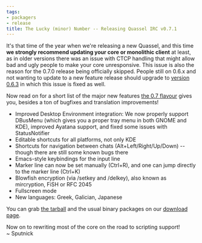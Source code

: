 ```yaml
---
tags:
- packagers
- release
title: The Lucky (minor) Number -- Releasing Quassel IRC v0.7.1
---
```

It's that time of the year when we're releasing a new Quassel, and this time <strong>we strongly recommend updating your core or monolithic client</strong> at least, as in older versions there was an issue with CTCP handling that might allow bad and ugly people to make your core unresponsive. This issue is also the reason for the 0.7.0 release being officially skipped. People still on 0.6.x and not wanting to update to a new feature release should upgrade to <a href="https://github.com/quassel/quassel/archive/0.6.3.tar.gz">version 0.6.3</a> in which this issue is fixed as well.

Now read on for a short list of the major new features <a href="https://github.com/quassel/quassel/archive/0.7.1.tar.gz">the 0.7 flavour</a> gives you, besides a ton of bugfixes and translation improvements!
<!--break-->

<ul>
<li>Improved Desktop Environment integration: We now properly support DBusMenu (which gives you a proper tray menu in both GNOME and KDE), improved Ayatana support, and fixed some issues with StatusNotifier</li>
<li>Editable shortcuts for all platforms, not only KDE</li>
<li>Shortcuts for navigation between chats (Alt+Left/Right/Up/Down) -- though there are still some known bugs there</li>
<li>Emacs-style keybindings for the input line</li>
<li>Marker line can now be set manually (Ctrl+R), and one can jump directly to the marker line (Ctrl+K)</li>
<li>Blowfish encryption (via /setkey and /delkey), also known as mircryption, FiSH or RFC 2045</li>
<li>Fullscreen mode</li>
<li>New languages: Greek, Galician, Japanese</li>
</ul>

You can grab <a href="https://github.com/quassel/quassel/archive/0.7.1.tar.gz">the tarball</a> and the usual binary packages on our <a href="/downloads">download page</a>.

Now on to rewriting most of the core on the road to scripting support!\
~ Sputnick
